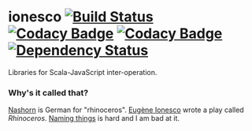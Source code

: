 # ionesco [![Build Status](https://travis-ci.org/hawkw/ionesco.svg?branch=master)](https://travis-ci.org/hawkw/ionesco) [![Codacy Badge](https://api.codacy.com/project/badge/Grade/ee02c62ef9c24f148b2c92d6f5229dc0)](https://www.codacy.com/app/hawk/ionesco?utm_source=github.com&amp;utm_medium=referral&amp;utm_content=hawkw/ionesco&amp;utm_campaign=Badge_Grade) [![Codacy Badge](https://api.codacy.com/project/badge/Coverage/ee02c62ef9c24f148b2c92d6f5229dc0)](https://www.codacy.com/app/hawk/ionesco?utm_source=github.com&amp;utm_medium=referral&amp;utm_content=hawkw/ionesco&amp;utm_campaign=Badge_Coverage) [![Dependency Status](https://www.versioneye.com/user/projects/5798c24f74848d0044b814ca/badge.svg?style=flat)](https://www.versioneye.com/user/projects/5798c24f74848d0044b814ca)

Libraries for Scala-JavaScript inter-operation.

### Why's it called that?

[Nashorn](http://openjdk.java.net/projects/nashorn/) is German for "rhinoceros". [Eugène Ionesco](https://en.wikipedia.org/wiki/Eugène_Ionesco) wrote a play called _Rhinoceros_. [Naming things](http://martinfowler.com/bliki/TwoHardThings.html) is hard and I am bad at it.
